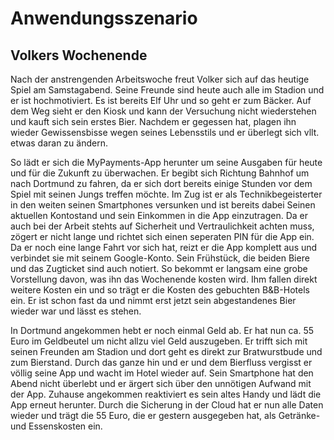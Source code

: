 # Anwendungsszenario

## Volkers Wochenende
Nach der anstrengenden Arbeitswoche freut Volker sich auf das heutige Spiel am Samstagabend. Seine Freunde sind heute auch alle im Stadion und er ist hochmotiviert. Es ist bereits Elf Uhr und so geht er zum Bäcker. Auf dem Weg sieht er den Kiosk und kann der Versuchung nicht wiederstehen und kauft sich sein erstes Bier. Nachdem er gegessen hat, plagen ihn wieder Gewissensbisse wegen seines Lebensstils und er überlegt sich vllt. etwas daran zu ändern. 

So lädt er sich die MyPayments-App herunter um seine Ausgaben für heute und für die Zukunft zu überwachen. Er begibt sich Richtung Bahnhof um nach Dortmund zu fahren, da er sich dort bereits einige Stunden vor dem Spiel mit seinen Jungs treffen möchte. Im Zug ist er als Technikbegeisterter in den weiten seinen Smartphones versunken und ist bereits dabei Seinen aktuellen Kontostand und sein Einkommen in die App einzutragen. Da er auch bei der Arbeit stehts auf Sicherheit und Vertraulichkeit achten muss, zögert er nicht lange und richtet sich einen seperaten PIN für die App ein. Da er noch eine lange Fahrt vor sich hat, reizt er die App komplett aus und verbindet sie mit seinem Google-Konto. Sein Frühstück, die beiden Biere und das Zugticket sind auch notiert. So bekommt er langsam eine grobe Vorstellung davon, was ihn das Wochenende kosten wird. Ihm fallen direkt weitere Kosten ein und so trägt er die Kosten des gebuchten B&B-Hotels ein. Er ist schon fast da und nimmt erst jetzt sein abgestandenes Bier wieder war und lässt es stehen.

In Dortmund angekommen hebt er noch einmal Geld ab. Er hat nun ca. 55 Euro im Geldbeutel um nicht allzu viel Geld auszugeben. Er trifft sich mit seinen Freunden am Stadion und dort geht es direkt zur Bratwurstbude und zum Bierstand. Durch das ganze hin und er und dem Bierfluss vergisst er völlig seine App und wacht im Hotel wieder auf. Sein Smartphone hat den Abend nicht überlebt und er ärgert sich über den unnötigen Aufwand mit der App. Zuhause angekommen reaktiviert es sein altes Handy und lädt die App erneut herunter. Durch die Sicherung in der Cloud hat er nun alle Daten wieder und trägt die 55 Euro, die er gestern ausgegeben hat, als Getränke- und Essenskosten ein.